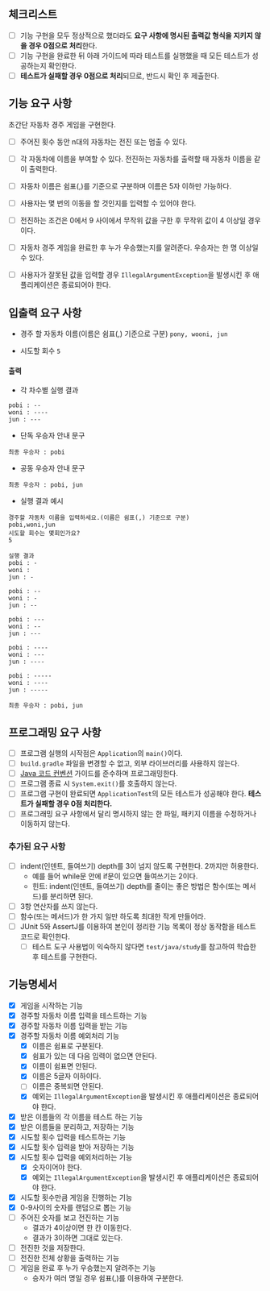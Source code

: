 
## 체크리스트
- [ ] 기능 구현을 모두 정상적으로 했더라도 **요구 사항에 명시된 출력값 형식을 지키지 않을 경우 0점으로 처리**한다.
- [ ] 기능 구현을 완료한 뒤 아래 가이드에 따라 테스트를 실행했을 때 모든 테스트가 성공하는지 확인한다.
- [ ] **테스트가 실패할 경우 0점으로 처리**되므로, 반드시 확인 후 제출한다.

## 기능 요구 사항
초간단 자동차 경주 게임을 구현한다.

- [ ] 주어진 횟수 동안 n대의 자동차는 전진 또는 멈출 수 있다.
- [ ] 각 자동차에 이름을 부여할 수 있다. 전진하는 자동차를 출력할 때 자동차 이름을 같이 출력한다.
- [ ] 자동차 이름은 쉼표(,)를 기준으로 구분하며 이름은 5자 이하만 가능하다.
- [ ] 사용자는 몇 번의 이동을 할 것인지를 입력할 수 있어야 한다.
- [ ] 전진하는 조건은 0에서 9 사이에서 무작위 값을 구한 후 무작위 값이 4 이상일 경우이다.
- [ ] 자동차 경주 게임을 완료한 후 누가 우승했는지를 알려준다. 우승자는 한 명 이상일 수 있다.
- [ ] 사용자가 잘못된 값을 입력할 경우 `IllegalArgumentException`을 발생시킨 후 애플리케이션은 종료되어야 한다.


## 입출력 요구 사항
- 경주 할 자동차 이름(이름은 쉼표(,) 기준으로 구분)
  `pony, wooni, jun`
* 시도할 회수
  `5`
#### 출력
- 각 차수별 실행 결과
```
pobi : --
woni : ----
jun : ---
```
- 단독 우승자 안내 문구

```
최종 우승자 : pobi
```
- 공동 우승자 안내 문구

```
최종 우승자 : pobi, jun
```

- 실행 결과 예시
```
경주할 자동차 이름을 입력하세요.(이름은 쉼표(,) 기준으로 구분)
pobi,woni,jun
시도할 회수는 몇회인가요?
5

실행 결과
pobi : -
woni :
jun : -

pobi : --
woni : -
jun : --

pobi : ---
woni : --
jun : ---

pobi : ----
woni : ---
jun : ----

pobi : -----
woni : ----
jun : -----

최종 우승자 : pobi, jun
```


## 프로그래밍 요구 사항

- [ ] 프로그램 실행의 시작점은 `Application`의 `main()`이다.
- [ ] `build.gradle` 파일을 변경할 수 없고, 외부 라이브러리를 사용하지 않는다.
- [ ] [Java 코드 컨벤션](https://github.com/woowacourse/woowacourse-docs/tree/master/styleguide/java) 가이드를 준수하며 프로그래밍한다.
- [ ] 프로그램 종료 시 `System.exit()`를 호출하지 않는다.
- [ ] 프로그램 구현이 완료되면 `ApplicationTest`의 모든 테스트가 성공해야 한다. **테스트가 실패할 경우 0점 처리한다.**
- [ ] 프로그래밍 요구 사항에서 달리 명시하지 않는 한 파일, 패키지 이름을 수정하거나 이동하지 않는다.

### 추가된 요구 사항

- [ ] indent(인덴트, 들여쓰기) depth를 3이 넘지 않도록 구현한다. 2까지만 허용한다.
  - 예를 들어 while문 안에 if문이 있으면 들여쓰기는 2이다.
  - 힌트: indent(인덴트, 들여쓰기) depth를 줄이는 좋은 방법은 함수(또는 메서드)를 분리하면 된다.
- [ ] 3항 연산자를 쓰지 않는다.
- [ ] 함수(또는 메서드)가 한 가지 일만 하도록 최대한 작게 만들어라.
- [ ] JUnit 5와 AssertJ를 이용하여 본인이 정리한 기능 목록이 정상 동작함을 테스트 코드로 확인한다.
  - [ ] 테스트 도구 사용법이 익숙하지 않다면 `test/java/study`를 참고하여 학습한 후 테스트를 구현한다.

## 기능명세서
* [x] 게임을 시작하는 기능
* [x] 경주할 자동차 이름 입력을 테스트하는 기능
* [x] 경주할 자동차 이름 입력을 받는 기능
* [x] 경주할 자동차 이름 예외처리 기능
  * [x] 이름은 쉼표로 구분된다.
  * [x] 쉼표가 있는 데 다음 입력이 없으면 안된다.
  * [x] 이름이 쉼표면 안된다.
  * [x] 이름은 5글자 이하이다.
  * [ ] 이름은 중복되면 안된다.
  * [x] 예외는 `IllegalArgumentException`을 발생시킨 후 애플리케이션은 종료되어야 한다.
* [x] 받은 이름들의 각 이름을 테스트 하는 기능
* [x] 받은 이름들을 분리하고, 저장하는 기능
* [x] 시도할 횟수 입력을 테스트하는 기능
* [x] 시도할 횟수 입력을 받아 저장하는 기능
* [x] 시도할 횟수 입력을 예외처리하는 기능
  * [x] 숫자이어야 한다.
  * [x] 예외는 `IllegalArgumentException`을 발생시킨 후 애플리케이션은 종료되어야 한다.
* [x] 시도할 횟수만큼 게임을 진행하는 기능
* [x] 0-9사이의 숫자를 랜덤으로 뽑는 기능
* [ ] 주어진 숫자를 보고 전진하는 기능
  * 결과가 4이상이면 한 칸 이동한다.
  * 결과가 3이하면 그대로 있는다.
* [ ] 전진한 것을 저장한다.
* [ ] 전진한 전체 상황을 출력하는 기능
* [ ] 게임을 완료 후 누가 우승했는지 알려주는 기능
  * 승자가 여러 명일 경우 쉼표(,)를 이용하여 구분한다.
